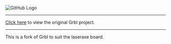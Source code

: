 ![GitHub Logo](https://github.com/gnea/gnea-Media/blob/master/Grbl%20Logo/Grbl%20Logo%20250px.png?raw=true)

***
[Click here](https://github.com/gnea/grbl) to view the original Grbl project.
***

This is a fork of Grbl to suit the laseraxe board.